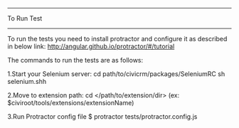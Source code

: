 *******************
To Run Test
*******************
To run the tests you need to install protractor and configure it as described in below link:
http://angular.github.io/protractor/#/tutorial

The commands to run the tests are as follows:

  1.Start your Selenium server:
    cd path/to/civicrm/packages/SeleniumRC sh selenium.shh

  2.Move to extension path:
    cd </path/to/extension/dir>   (ex: $civiroot/tools/extensions/extensionName)

  3.Run Protractor config file
    $ protractor tests/protractor.config.js
